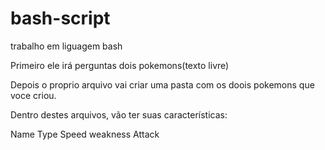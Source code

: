 # bash-script
trabalho em liguagem bash

Primeiro ele irá perguntas dois pokemons(texto livre)

Depois o proprio arquivo vai criar uma pasta com os doois pokemons que voce criou.

Dentro destes arquivos, vão ter suas características:

Name
Type
Speed
weakness
Attack
